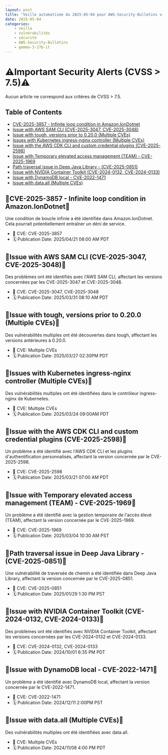 ```yaml
---
layout: post
title: "Veille automatisée du 2025-05-04 pour AWS-Security-Bulletins via Gemini gemma-3-27b-it"
date: 2025-05-04
categories:
    - veille
    - vulnérabilités
    - sécurité
    - AWS-Security-Bulletins
    - gemma-3-27b-it
---
```

# ⚠️Important Security Alerts (CVSS > 7.5)⚠️
Aucun article ne correspond aux critères de CVSS > 7.5.

## Table of Contents
* [CVE-2025-3857 - Infinite loop condition in Amazon.IonDotnet](#cve-2025-3857-infinite-loop-condition-in-amazoniondotnet)
* [Issue with AWS SAM CLI (CVE-2025-3047, CVE-2025-3048)](#issue-with-aws-sam-cli-cve-2025-3047-cve-2025-3048)
* [Issue with tough, versions prior to 0.20.0 (Multiple CVEs)](#issue-with-tough-versions-prior-to-0200-multiple-cves)
* [Issues with Kubernetes ingress-nginx controller (Multiple CVEs)](#issues-with-kubernetes-ingress-nginx-controller-multiple-cves)
* [Issue with the AWS CDK CLI and custom credential plugins (CVE-2025-2598)](#issue-with-the-aws-cdk-cli-and-custom-credential-plugins-cve-2025-2598)
* [Issue with Temporary elevated access management (TEAM) - CVE-2025-1969](#issue-with-temporary-elevated-access-management-team-cve-2025-1969)
* [Path traversal issue in Deep Java Library - (CVE-2025-0851)](#path-traversal-issue-in-deep-java-library-cve-2025-0851)
* [Issue with NVIDIA Container Toolkit (CVE-2024-0132, CVE-2024-0133)](#issue-with-nvidia-container-toolkit-cve-2024-0132-cve-2024-0133)
* [Issue with DynamoDB local - CVE-2022-1471](#issue-with-dynamodb-local-cve-2022-1471)
* [Issue with data.all (Multiple CVEs)](#issue-with-dataall-multiple-cves)

## 🚨CVE-2025-3857 - Infinite loop condition in Amazon.IonDotnet🚨
Une condition de boucle infinie a été identifiée dans Amazon.IonDotnet. Cela pourrait potentiellement entraîner un déni de service. 
* 🐛 CVE: CVE-2025-3857
* 🗓️ Publication Date: 2025/04/21 08:00 AM PDT

## 🚨Issue with AWS SAM CLI (CVE-2025-3047, CVE-2025-3048)🚨
Des problèmes ont été identifiés avec l'AWS SAM CLI, affectant les versions concernées par les CVE-2025-3047 et CVE-2025-3048.
* 🐛 CVE: CVE-2025-3047, CVE-2025-3048
* 🗓️ Publication Date: 2025/03/31 08:10 AM PDT

## 🚨Issue with tough, versions prior to 0.20.0 (Multiple CVEs)🚨
Des vulnérabilités multiples ont été découvertes dans tough, affectant les versions antérieures à 0.20.0.
* 🐛 CVE: Multiple CVEs
* 🗓️ Publication Date: 2025/03/27 02:30PM PDT

## 🚨Issues with Kubernetes ingress-nginx controller (Multiple CVEs)🚨
Des vulnérabilités multiples ont été identifiées dans le contrôleur ingress-nginx de Kubernetes.
* 🐛 CVE: Multiple CVEs
* 🗓️ Publication Date: 2025/03/24 09:00AM PDT

## 🚨Issue with the AWS CDK CLI and custom credential plugins (CVE-2025-2598)🚨
Un problème a été identifié avec l'AWS CDK CLI et les plugins d'authentification personnalisés, affectant la version concernée par le CVE-2025-2598.
* 🐛 CVE: CVE-2025-2598
* 🗓️ Publication Date: 2025/03/21 07:00 AM PDT

## 🚨Issue with Temporary elevated access management (TEAM) - CVE-2025-1969🚨
Un problème a été identifié avec la gestion temporaire de l'accès élevé (TEAM), affectant la version concernée par le CVE-2025-1969.
* 🐛 CVE: CVE-2025-1969
* 🗓️ Publication Date: 2025/03/04 10:30 AM PST

## 🚨Path traversal issue in Deep Java Library - (CVE-2025-0851)🚨
Une vulnérabilité de traversée de chemin a été identifiée dans Deep Java Library, affectant la version concernée par le CVE-2025-0851.
* 🐛 CVE: CVE-2025-0851
* 🗓️ Publication Date: 2025/01/29 1:30 PM PST

## 🚨Issue with NVIDIA Container Toolkit (CVE-2024-0132, CVE-2024-0133)🚨
Des problèmes ont été identifiés avec NVIDIA Container Toolkit, affectant les versions concernées par les CVE-2024-0132 et CVE-2024-0133.
* 🐛 CVE: CVE-2024-0132, CVE-2024-0133
* 🗓️ Publication Date: 2024/10/01 6:35 PM PDT

## 🚨Issue with DynamoDB local - CVE-2022-1471🚨
Un problème a été identifié avec DynamoDB local, affectant la version concernée par le CVE-2022-1471.
* 🐛 CVE: CVE-2022-1471
* 🗓️ Publication Date: 2024/12/11 2:00PM PST

## 🚨Issue with data.all (Multiple CVEs)🚨
Des vulnérabilités multiples ont été identifiées avec data.all.
* 🐛 CVE: Multiple CVEs
* 🗓️ Publication Date: 2024/11/08 4:00 PM PDT
